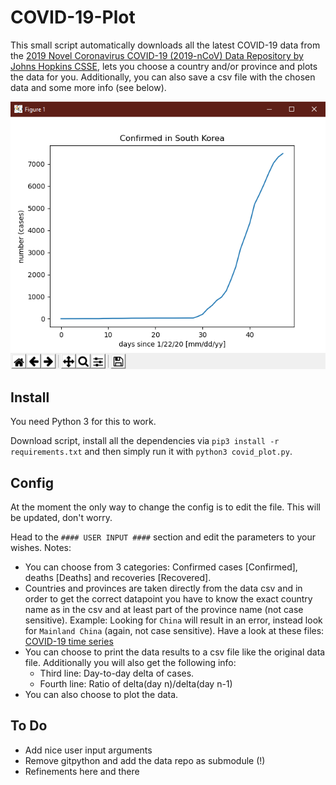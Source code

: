 # COVID-19-Plot

This small script automatically downloads all the latest COVID-19 data from the [2019 Novel Coronavirus COVID-19 (2019-nCoV) Data Repository by Johns Hopkins CSSE](https://github.com/CSSEGISandData/COVID-19), lets you choose a country and/or province and plots the data for you. Additionally, you can also save a csv file with the chosen data and some more info (see below).

![ExampleFigure](screenshots/figure.png)

## Install

You need Python 3 for this to work.

Download script, install all the dependencies via ```pip3 install -r requirements.txt``` and then simply run it with ```python3 covid_plot.py```.

## Config

At the moment the only way to change the config is to edit the file. This will be updated, don't worry.

Head to the ```#### USER INPUT ####``` section and edit the parameters to your wishes. Notes:

- You can choose from 3 categories: Confirmed cases [Confirmed], deaths [Deaths] and recoveries [Recovered].
- Countries and provinces are taken directly from the data csv and in order to get the correct datapoint you have to know the exact country name as in the csv and at least part of the province name (not case sensitive). Example: Looking for `China` will result in an error, instead look for `Mainland China` (again, not case sensitive). Have a look at these files: [COVID-19 time series](https://github.com/CSSEGISandData/COVID-19/tree/master/csse_covid_19_data/csse_covid_19_time_series)
- You can choose to print the data results to a csv file like the original data file. Additionally you will also get the following info:
  - Third line: Day-to-day delta of cases.
  - Fourth line: Ratio of delta(day n)/delta(day n-1)
- You can also choose to plot the data.

## To Do

- Add nice user input arguments
- Remove gitpython and add the data repo as submodule (!)
- Refinements here and there
